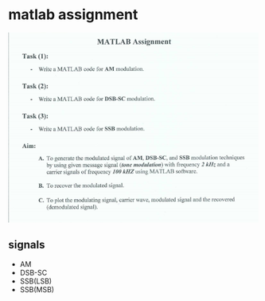 # matlab assignment 
![](https://github.com/Muhammad1997/matlab-AM-DSB-SC-SSB-/blob/master/2018-07-23.png)

## signals 
* AM
* DSB-SC
* SSB(LSB)
* SSB(MSB)
